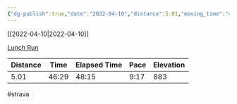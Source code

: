 ```yaml
---
{"dg-publish":true,"date":"2022-04-10","distance":5.01,"moving_time":"46:29","elapsed_time":"48:15","pace":"9:17","total_elevation_gain":883,"url":"https://www.strava.com/activities/6962213570","permalink":"/01-personal/strava/2022-04-10-lunch-run/","dgPassFrontmatter":true}
---
```



[[2022-04-10\|2022-04-10]]

[Lunch Run](https://www.strava.com/activities/6962213570)

| Distance | Time  | Elapsed Time | Pace | Elevation |
| -------- | ----- | ------------ | ---- | --------- |
| 5.01     | 46:29 | 48:15        | 9:17 | 883       |




#strava
